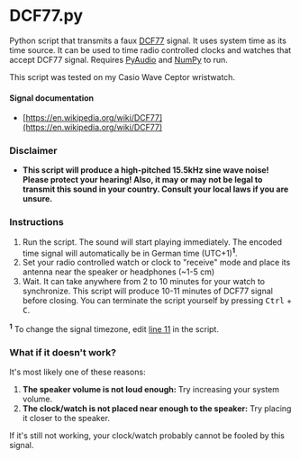 # DCF77.py

Python script that transmits a faux [DCF77](https://en.wikipedia.org/wiki/DCF77) signal. It uses system time as its time source. It can be used to time radio controlled clocks and watches that accept DCF77 signal. Requires [PyAudio](http://people.csail.mit.edu/hubert/pyaudio/) and [NumPy](http://www.numpy.org/) to run.

This script was tested on my Casio Wave Ceptor wristwatch.

#### Signal documentation
* [https://en.wikipedia.org/wiki/DCF77](https://en.wikipedia.org/wiki/DCF77)

### Disclaimer
* __This script will produce a high-pitched 15.5kHz sine wave noise! Please protect your hearing! Also, it may or may not be legal to transmit this sound in your country. Consult your local laws if you are unsure.__

### Instructions

1. Run the script. The sound will start playing immediately. The encoded time signal will automatically be in German time (UTC+1)<sup>__1__</sup>.
2. Set your radio controlled watch or clock to "receive" mode and place its antenna near the speaker or headphones (~1-5 cm)
3. Wait. It can take anywhere from 2 to 10 minutes for your watch to synchronize. This script will produce 10-11 minutes of DCF77 signal before closing. You can terminate the script yourself by pressing <kbd>Ctrl</kbd> + <kbd>C</kbd>.

<sup>__1__</sup> To change the signal timezone, edit [line 11](https://github.com/smre/DCF77/blob/6e250097d081fec1db9d0723db5563f866729d30/DCF77.py#L11) in the script.

### What if it doesn't work?

It's most likely one of these reasons:

1. __The speaker volume is not loud enough:__ Try increasing your system volume.
2. __The clock/watch is not placed near enough to the speaker:__ Try placing it closer to the speaker.

If it's still not working, your clock/watch probably cannot be fooled by this signal.
